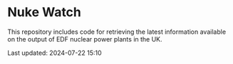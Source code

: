 # Nuke Watch

This repository includes code for retrieving the latest information available on the output of EDF nuclear power plants in the UK.

Last updated: 2024-07-22 15:10